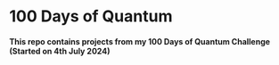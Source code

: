 <h1>100 Days of Quantum</h1>
<h4>This repo contains projects from my 100 Days of Quantum Challenge (Started on 4th July 2024)</h4>
